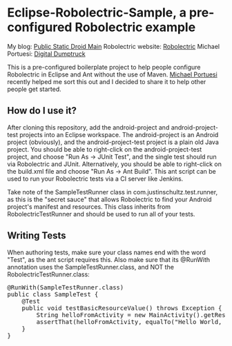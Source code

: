 # Eclipse-Robolectric-Sample, a pre-configured Robolectric example

My blog: [Public Static Droid Main](http://publicstaticdroidmain.com/)
Robolectric website: [Robolectric](http://pivotal.github.com/robolectric/)
Michael Portuesi: [Digital Dumptruck](http://digitaldumptruck.jotabout.com/)

This is a pre-configured boilerplate project to help people configure Robolectric in Eclipse and Ant without the use of Maven. [Michael Portuesi](http://digitaldumptruck.jotabout.com/) recently helped me sort this out and I decided to share it to help other people get started. 

## How do I use it?
After cloning this repository, add the android-project and android-project-test projects into an Eclipse workspace. The android-project is an Android project (obviously), and the android-project-test project is a plain old Java project. You should be able to right-click on the android-project-test project, and choose "Run As -> JUnit Test", and the single test should run via Robolectric and JUnit. Alternatively, you should be able to right-click on the build.xml file and choose "Run As -> Ant Build". This ant script can be used to run your Robolectric tests via a CI server like Jenkins. 

Take note of the SampleTestRunner class in com.justinschultz.test.runner, as this is the "secret sauce" that allows Robolectric to find your Android project's manifest and resources. This class inherits from RobolectricTestRunner and should be used to run all of your tests. 

## Writing Tests
When authoring tests, make sure your class names end with the word "Test", as the ant script requires this. Also make sure that its @RunWith annotation uses the SampleTestRunner.class, and NOT the RobolectricTestRunner.class:
<pre>
@RunWith(SampleTestRunner.class)
public class SampleTest {
    @Test
    public void testBasicResourceValue() throws Exception {
        String helloFromActivity = new MainActivity().getResources().getString(R.string.hello);
        assertThat(helloFromActivity, equalTo("Hello World, MainActivity!"));
    }
}
</pre>
